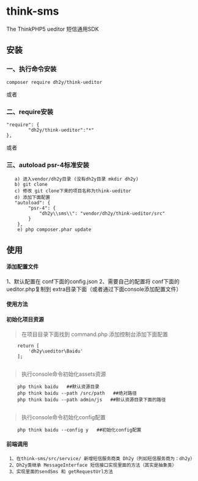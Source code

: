 # think-sms
The ThinkPHP5 ueditor
短信通用SDK
## 安装

### 一、执行命令安装
```
composer require dh2y/think-ueditor
```

或者

### 二、require安装
```
"require": {
        "dh2y/think-ueditor":"*"
},
```

或者
###  三、autoload psr-4标准安装
```
   a) 进入vendor/dh2y目录 (没有dh2y目录 mkdir dh2y)
   b) git clone 
   c) 修改 git clone下来的项目名称为think-ueditor
   d) 添加下面配置
   "autoload": {
        "psr-4": {
            "dh2y\\sms\\": "vendor/dh2y/think-ueditor/src"
        }
    },
    e) php composer.phar update
```


## 使用
#### 添加配置文件
 1、默认配置在 conf下面的config.json
 2、需要自己的配置将 conf下面的ueditor.php复制到 extra目录下面（或者通过下面console添加配置文件）
 

#### 使用方法

#### 初始化项目资源
  > 在项目目录下面找到 command.php 添加控制台添加下面配置
```
    return [
        'dh2y\ueditor\Baidu'
    ];
  
```
  > 执行console命令初始化assets资源 
```
    php think baidu   ##默认资源目录
    php think baidu --path /src/path   ##绝对路径
    php think baidu --path admin/js   ##默认资源目录下面的路径
  
```
  > 执行console命令初始化config配置
```
    php think baidu --config y   ##初始化config配置
```

#### 前端调用
     
     1、在think-sms/src/service/ 新增短信服务商类 Dh2y（列如短信服务商为：dh2y）
     2、Dh2y类继承 MessageInterface 短信接口实现里面的方法（其实是抽象类）
     3、实现里面的sendSms 和 getRequestUrl方法

